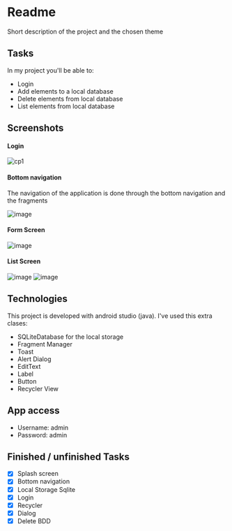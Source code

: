 # Readme
Short description of the project and the chosen theme

## Tasks
In my project you'll be able to:
* Login
* Add elements to a local database
* Delete elements from local database
* List elements from local database

## Screenshots
#### Login
![cp1](https://user-images.githubusercontent.com/43346616/140229977-e1d184ad-7e50-49d5-b5a0-7c5f99b5de55.png)

#### Bottom navigation
The navigation of the application is done through the bottom navigation and the fragments

![image](https://user-images.githubusercontent.com/43346616/140230436-8e89cfdc-694f-4a4e-85bb-e10d0f8cdc32.png)

#### Form Screen
![image](https://user-images.githubusercontent.com/43346616/140230738-681cb1a1-e5ad-41f3-81d6-9c0fe9b8e81d.png)

#### List Screen
![image](https://user-images.githubusercontent.com/43346616/140230782-0ced2084-02ea-41cd-970d-fe2a6a8a0296.png)
![image](https://user-images.githubusercontent.com/43346616/140230807-8e65c0e4-3352-417d-b98f-b596751e2305.png)

## Technologies
This project is developed with android studio (java).
I've used this extra clases:

* SQLiteDatabase for the local storage
* Fragment Manager
* Toast
* Alert Dialog
* EditText
* Label 
* Button
* Recycler View


## App access
* Username: admin
* Password: admin

## Finished / unfinished Tasks
- [x] Splash screen
- [x] Bottom navigation
- [x] Local Storage Sqlite
- [x] Login 
- [x] Recycler
- [x] Dialog
- [x] Delete BDD
